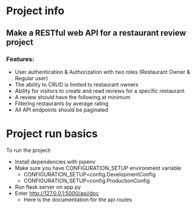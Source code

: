 # Project info

## Make a RESTful web API for a restaurant review project

### Features:
- User authentication & Authorization with two roles (Restaurant Owner & Regular user)
- The ability to CRUD is limited to restaurant owners
- Ability for visitors to create and read reviews for a specific restaurant
- A review should have the following at minimum
- Filtering restaurants by average rating
- All API endpoints should be paginated

# Project run basics
To run the project:
- Install dependencies with pipenv
- Make sure you have CONFIGURATION_SETUP environment variable 
    - CONFIGURATION_SETUP=config.DevelopmentConfig
    - CONFIGURATION_SETUP=config.ProductionConfig
- Run flask server on app.py
- Enter http://127.0.0.1:5000/api/doc
  - Here is the documentation for the api routes